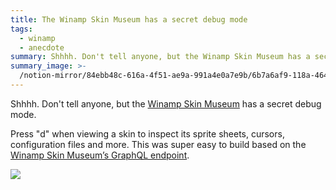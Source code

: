 ```yaml
---
title: The Winamp Skin Museum has a secret debug mode
tags:
  - winamp
  - anecdote
summary: Shhhh. Don't tell anyone, but the Winamp Skin Museum has a secret debug mode.
summary_image: >-
  /notion-mirror/84ebb48c-616a-4f51-ae9a-991a4e0a7e9b/6b7a6af9-118a-464c-9963-25a715a435bd/Screenshot_2024-07-24_at_11.17.44_AM.png
---
```

Shhhh. Don't tell anyone, but the [Winamp Skin Museum](https://skins.webamp.org/) has a secret debug mode.

Press "d" when viewing a skin to inspect its sprite sheets, cursors, configuration files and more. This was super easy to build based on the [Winamp Skin Museum’s GraphQL endpoint](https://jordaneldredge.com/notes/winamp-sqlite/).

![](/notion-mirror/84ebb48c-616a-4f51-ae9a-991a4e0a7e9b/6b7a6af9-118a-464c-9963-25a715a435bd/Screenshot_2024-07-24_at_11.17.44_AM.png)
